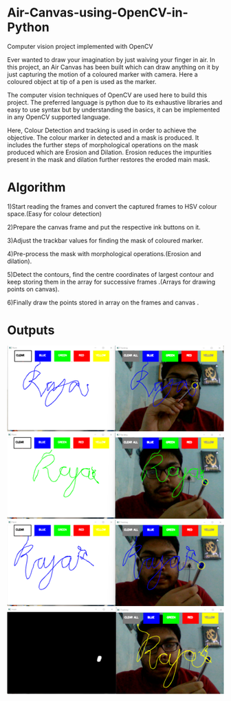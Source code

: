 # Air-Canvas-using-OpenCV-in-Python
Computer vision project implemented with OpenCV

Ever wanted to draw your imagination by just waiving your finger in air. In this project, an Air Canvas has been built which can draw anything on it by just capturing the motion of a coloured marker with camera. Here a coloured object at tip of a pen is used as the marker.

The computer vision techniques of OpenCV are used here to build this project. The preferred language is python due to its exhaustive libraries and easy to use syntax but by understanding the basics, it can be implemented in any OpenCV supported language.

Here, Colour Detection and tracking is used in order to achieve the objective. The colour marker in detected and a mask is produced. It includes the further steps of morphological operations on the mask produced which are Erosion and Dilation. Erosion reduces the impurities present in the mask and dilation further restores the eroded main mask.

# Algorithm

1)Start reading the frames and convert the captured frames to HSV colour space.(Easy for colour detection)

2)Prepare the canvas frame and put the respective ink buttons on it. 

3)Adjust the trackbar values for finding the mask of coloured marker.

4)Pre-process the mask with morphological operations.(Erosion and dilation).

5)Detect the contours, find the centre coordinates of largest contour and keep storing them in the array for successive frames .(Arrays for drawing points on canvas).

6)Finally draw the points stored in array on the frames and canvas .

# Outputs

![alt text](https://github.com/ka-raja-babu/Air-Canvas-using-OpenCV-in-Python/blob/main/Output%201.png)
![alt text](https://github.com/ka-raja-babu/Air-Canvas-using-OpenCV-in-Python/blob/main/Output%202.png)
![alt text](https://github.com/ka-raja-babu/Air-Canvas-using-OpenCV-in-Python/blob/main/Output%203.png)
![alt text](https://github.com/ka-raja-babu/Air-Canvas-using-OpenCV-in-Python/blob/main/Output%204.png)
